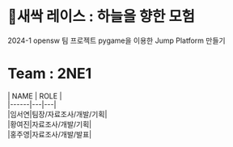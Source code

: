 # 🌱새싹 레이스 : 하늘을 향한 모험


 2024-1 opensw 팀 프로젝트
 pygame을 이용한 Jump Platform 만들기

# Team : 2NE1

| NAME | ROLE |\
|------|---|---|\
|임서연|팀장/자료조사/개발/기획|\
|황여진|자료조사/개발/기획|\
|홍주영|자료조사/개발/발표|
 

